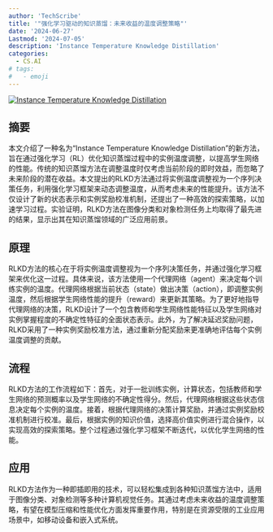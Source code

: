 ```yaml
---
author: 'TechScribe'
title: '"强化学习驱动的知识蒸馏：未来收益的温度调整策略"'
date: '2024-06-27'
Lastmod: '2024-07-05'
description: 'Instance Temperature Knowledge Distillation'
categories:
  - CS.AI
# tags:
#   - emoji
---
```


[![Instance Temperature Knowledge Distillation](https://arxiv-research-1301205113.cos.ap-guangzhou.myqcloud.com/images/2407.00115v2.pdf_0.jpg)](https://arxiv.org/abs/2407.00115v2)

## 摘要

本文介绍了一种名为“Instance Temperature Knowledge Distillation”的新方法，旨在通过强化学习（RL）优化知识蒸馏过程中的实例温度调整，以提高学生网络的性能。传统的知识蒸馏方法在调整温度时仅考虑当前阶段的即时效益，而忽略了未来阶段的潜在收益。本文提出的RLKD方法通过将实例温度调整视为一个序列决策任务，利用强化学习框架来动态调整温度，从而考虑未来的性能提升。该方法不仅设计了新的状态表示和实例奖励校准机制，还提出了一种高效的探索策略，以加速学习过程。实验证明，RLKD方法在图像分类和对象检测任务上均取得了最先进的结果，显示出其在知识蒸馏领域的广泛应用前景。<!--more-->

## 原理

RLKD方法的核心在于将实例温度调整视为一个序列决策任务，并通过强化学习框架来优化这一过程。具体来说，该方法使用一个代理网络（agent）来决定每个训练实例的温度。代理网络根据当前状态（state）做出决策（action），即调整实例温度，然后根据学生网络性能的提升（reward）来更新其策略。为了更好地指导代理网络的决策，RLKD设计了一个包含教师和学生网络性能特征以及学生网络对实例掌握程度的不确定性特征的全面状态表示。此外，为了解决延迟奖励问题，RLKD采用了一种实例奖励校准方法，通过重新分配奖励来更准确地评估每个实例温度调整的贡献。

## 流程

RLKD方法的工作流程如下：首先，对于一批训练实例，计算状态，包括教师和学生网络的预测概率以及学生网络的不确定性得分。然后，代理网络根据这些状态信息决定每个实例的温度。接着，根据代理网络的决策计算奖励，并通过实例奖励校准机制进行校准。最后，根据实例的知识价值，选择高价值实例进行混合操作，以实现高效的探索策略。整个过程通过强化学习框架不断迭代，以优化学生网络的性能。

## 应用

RLKD方法作为一种即插即用的技术，可以轻松集成到各种知识蒸馏方法中，适用于图像分类、对象检测等多种计算机视觉任务。其通过考虑未来收益的温度调整策略，有望在模型压缩和性能优化方面发挥重要作用，特别是在资源受限的工业应用场景中，如移动设备和嵌入式系统。